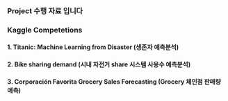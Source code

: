 ### Project 수행 자료 입니다
### Kaggle Competetions
#### 1. Titanic: Machine Learning from Disaster (생존자 예측분석)
#### 2. Bike sharing demand (시내 자전거 share 시스템 사용수 예측분석) 
#### 3. Corporación Favorita Grocery Sales Forecasting (Grocery 체인점 판매량 예측)
